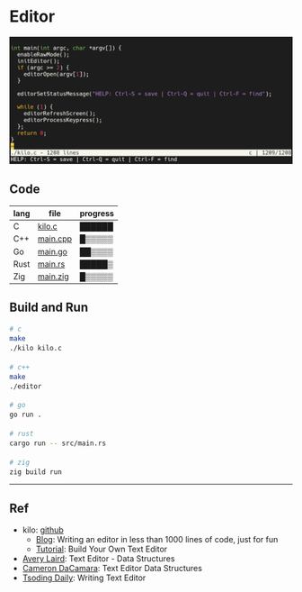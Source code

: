 # Editor

![c](images/c.png)

## Code

| lang | file | progress |
|---|---|---|
| C | [kilo.c](c/kilo.c) | ██████ |
| C++ | [main.cpp](cpp/main.cpp) | █▒▒▒▒▒ |
| Go | [main.go](go/main.go) | ██▒▒▒▒ |
| Rust | [main.rs](rust/src/main.rs) | █████▒ |
| Zig | [main.zig](zig/src/main.zig) | █▒▒▒▒▒ |

## Build and Run

```bash
# c
make
./kilo kilo.c

# c++
make
./editor

# go
go run .

# rust
cargo run -- src/main.rs

# zig
zig build run
```

---

## Ref

- kilo: [github](https://github.com/antirez/kilo)
  - [Blog](http://antirez.com/news/108): Writing an editor in less than 1000 lines of code, just for fun
  - [Tutorial](https://viewsourcecode.org/snaptoken/kilo/): Build Your Own Text Editor
- [Avery Laird](https://www.averylaird.com/programming/the%20text%20editor/2017/09/30/the-piece-table): Text Editor - Data Structures
- [Cameron DaCamara](https://cdacamar.github.io/data%20structures/algorithms/benchmarking/text%20editors/c++/editor-data-structures/): Text Editor Data Structures
- [Tsoding Daily](https://youtu.be/2UY_Am-Q-oI): Writing Text Editor

